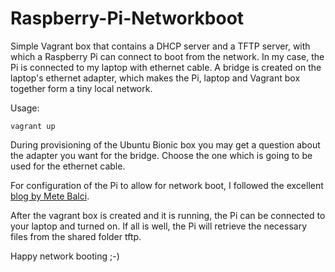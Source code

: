 # Raspberry-Pi-Networkboot
Simple Vagrant box that contains a DHCP server and a TFTP server, with which a Raspberry Pi can connect to boot from the network.
In my case, the Pi is connected to my laptop with ethernet cable. A bridge is created on the laptop's ethernet adapter, which makes the
Pi, laptop and Vagrant box together form a tiny local network.

Usage:

`vagrant up`

During provisioning of the Ubuntu Bionic box you may get a question about the adapter you want for the bridge. Choose the one which is
going to be used for the ethernet cable.

For configuration of the Pi to allow for network boot, I followed the excellent
[blog by Mete Balci](https://metebalci.com/blog/bare-metal-rpi3-network-boot/).

After the vagrant box is created and it is running, the Pi can be connected to your laptop and turned on. If all is well, the Pi
will retrieve the necessary files from the shared folder tftp.

Happy network booting ;-)
